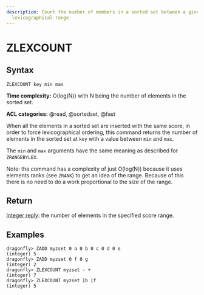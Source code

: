 ```yaml
---
description: Count the number of members in a sorted set between a given
  lexicographical range
---
```


# ZLEXCOUNT

## Syntax

    ZLEXCOUNT key min max

**Time complexity:** O(log(N)) with N being the number of elements in the sorted set.

**ACL categories:** @read, @sortedset, @fast

When all the elements in a sorted set are inserted with the same score, in order to force lexicographical ordering, this command returns the number of elements in the sorted set at `key` with a value between `min` and `max`.

The `min` and `max` arguments have the same meaning as described for
`ZRANGEBYLEX`.

Note: the command has a complexity of just O(log(N)) because it uses elements ranks (see `ZRANK`) to get an idea of the range. Because of this there is no need to do a work proportional to the size of the range.

## Return

[Integer reply](https://redis.io/docs/reference/protocol-spec/#integers): the number of elements in the specified score range.

## Examples

```shell
dragonfly> ZADD myzset 0 a 0 b 0 c 0 d 0 e
(integer) 5
dragonfly> ZADD myzset 0 f 0 g
(integer) 2
dragonfly> ZLEXCOUNT myzset - +
(integer) 7
dragonfly> ZLEXCOUNT myzset [b [f
(integer) 5
```

